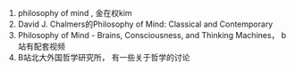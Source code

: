 1. philosophy of mind , 金在权kim
2. David J. Chalmers的Philosophy of Mind: Classical and Contemporary 
3. Philosophy of Mind - Brains, Consciousness, and Thinking Machines， b 站有配套视频
4. B站北大外国哲学研究所， 有一些关于哲学的讨论


